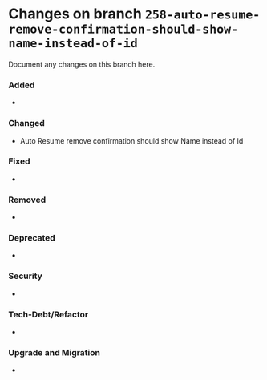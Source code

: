 # Changes on branch `258-auto-resume-remove-confirmation-should-show-name-instead-of-id`
Document any changes on this branch here.
### Added
- 

### Changed
- Auto Resume remove confirmation should show Name instead of Id 

### Fixed
- 

### Removed
- 

### Deprecated
- 

### Security
- 

### Tech-Debt/Refactor
- 

### Upgrade and Migration
- 
